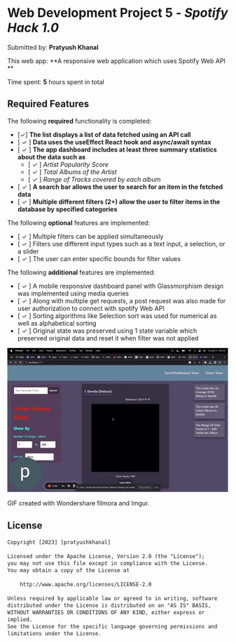 # Web Development Project 5 - *Spotify Hack 1.0*

Submitted by: **Pratyush Khanal**

This web app: **A responsive web application which uses Spotify Web API **

Time spent: **5** hours spent in total

## Required Features

The following **required** functionality is completed:

- [✓] **The list displays a list of data fetched using an API call**
- [ ✓ ] **Data uses the useEffect React hook and async/await syntax**
- [ ✓ ] **The app dashboard includes at least three summary statistics about the data such as**
  - [ ✓ ] *Artist Popularity Score*
  - [ ✓ ] *Total Albums of the Artist*
  - [ ✓ ] *Range of Tracks covered by each album*
- [ ✓ ] **A search bar allows the user to search for an item in the fetched data**
- [ ✓ ] **Multiple different filters (2+) allow the user to filter items in the database by specified categories**

The following **optional** features are implemented:

- [ ✓ ] Multiple filters can be applied simultaneously
- [ ✓ ] Filters use different input types such as a text input, a selection, or a slider
- [ ✓ ] The user can enter specific bounds for filter values

The following **additional** features are implemented:

* [ ✓ ] A mobile responsive dashboard panel with Glassmorphism design was implemented using media queries
* [ ✓ ] Along with multiple get requests, a post request was also made for user authorization to connect with spotify Web API
* [ ✓ ] Sorting algorithms like Selection sort was used for numerical as well as alphabetical sorting
* [ ✓ ] Original state was preserved using 1 state variable which preserved original data and reset it when filter was not applied

<img src = "ezgif.com-video-to-gif (6).gif"> 

<!-- Replace this with whatever GIF tool you used! -->
GIF created with Wondershare filmora and Imgur.

## License

    Copyright [2023] [pratyushkhanal]

    Licensed under the Apache License, Version 2.0 (the "License");
    you may not use this file except in compliance with the License.
    You may obtain a copy of the License at

        http://www.apache.org/licenses/LICENSE-2.0

    Unless required by applicable law or agreed to in writing, software
    distributed under the License is distributed on an "AS IS" BASIS,
    WITHOUT WARRANTIES OR CONDITIONS OF ANY KIND, either express or implied.
    See the License for the specific language governing permissions and
    limitations under the License.
